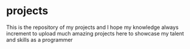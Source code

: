 # projects
This is the repository of my projects and I hope my knowledge always
increment to upload much amazing projects here to showcase my talent 
and skills as a programmer
